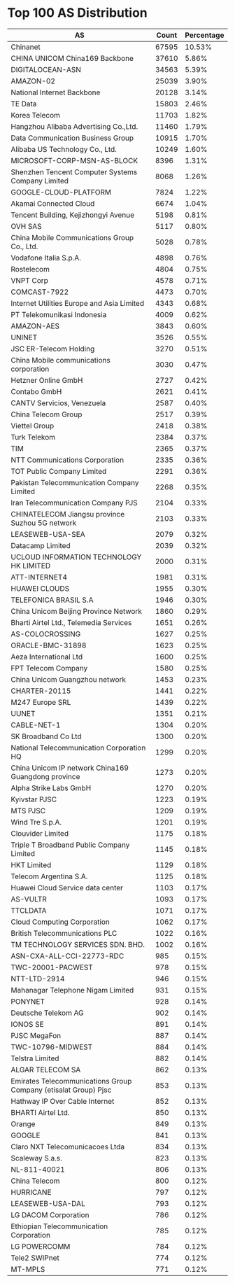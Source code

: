 # Top 100 AS Distribution
| AS | Count | Percentage |
|----|----|----|
| Chinanet | 67595 | 10.53% |
| CHINA UNICOM China169 Backbone | 37610 | 5.86% |
| DIGITALOCEAN-ASN | 34563 | 5.39% |
| AMAZON-02 | 25039 | 3.90% |
| National Internet Backbone | 20128 | 3.14% |
| TE Data | 15803 | 2.46% |
| Korea Telecom | 11703 | 1.82% |
| Hangzhou Alibaba Advertising Co.,Ltd. | 11460 | 1.79% |
| Data Communication Business Group | 10915 | 1.70% |
| Alibaba US Technology Co., Ltd. | 10249 | 1.60% |
| MICROSOFT-CORP-MSN-AS-BLOCK | 8396 | 1.31% |
| Shenzhen Tencent Computer Systems Company Limited | 8068 | 1.26% |
| GOOGLE-CLOUD-PLATFORM | 7824 | 1.22% |
| Akamai Connected Cloud | 6674 | 1.04% |
| Tencent Building, Kejizhongyi Avenue | 5198 | 0.81% |
| OVH SAS | 5117 | 0.80% |
| China Mobile Communications Group Co., Ltd. | 5028 | 0.78% |
| Vodafone Italia S.p.A. | 4898 | 0.76% |
| Rostelecom | 4804 | 0.75% |
| VNPT Corp | 4578 | 0.71% |
| COMCAST-7922 | 4473 | 0.70% |
| Internet Utilities Europe and Asia Limited | 4343 | 0.68% |
| PT Telekomunikasi Indonesia | 4009 | 0.62% |
| AMAZON-AES | 3843 | 0.60% |
| UNINET | 3526 | 0.55% |
| JSC ER-Telecom Holding | 3270 | 0.51% |
| China Mobile communications corporation | 3030 | 0.47% |
| Hetzner Online GmbH | 2727 | 0.42% |
| Contabo GmbH | 2621 | 0.41% |
| CANTV Servicios, Venezuela | 2587 | 0.40% |
| China Telecom Group | 2517 | 0.39% |
| Viettel Group | 2418 | 0.38% |
| Turk Telekom | 2384 | 0.37% |
| TIM | 2365 | 0.37% |
| NTT Communications Corporation | 2335 | 0.36% |
| TOT Public Company Limited | 2291 | 0.36% |
| Pakistan Telecommunication Company Limited | 2268 | 0.35% |
| Iran Telecommunication Company PJS | 2104 | 0.33% |
| CHINATELECOM Jiangsu province Suzhou 5G network | 2103 | 0.33% |
| LEASEWEB-USA-SEA | 2079 | 0.32% |
| Datacamp Limited | 2039 | 0.32% |
| UCLOUD INFORMATION TECHNOLOGY HK LIMITED | 2000 | 0.31% |
| ATT-INTERNET4 | 1981 | 0.31% |
| HUAWEI CLOUDS | 1955 | 0.30% |
| TELEFONICA BRASIL S.A | 1946 | 0.30% |
| China Unicom Beijing Province Network | 1860 | 0.29% |
| Bharti Airtel Ltd., Telemedia Services | 1651 | 0.26% |
| AS-COLOCROSSING | 1627 | 0.25% |
| ORACLE-BMC-31898 | 1623 | 0.25% |
| Aeza International Ltd | 1600 | 0.25% |
| FPT Telecom Company | 1580 | 0.25% |
| China Unicom Guangzhou network | 1453 | 0.23% |
| CHARTER-20115 | 1441 | 0.22% |
| M247 Europe SRL | 1439 | 0.22% |
| UUNET | 1351 | 0.21% |
| CABLE-NET-1 | 1304 | 0.20% |
| SK Broadband Co Ltd | 1300 | 0.20% |
| National Telecommunication Corporation HQ | 1299 | 0.20% |
| China Unicom IP network China169 Guangdong province | 1273 | 0.20% |
| Alpha Strike Labs GmbH | 1270 | 0.20% |
| Kyivstar PJSC | 1223 | 0.19% |
| MTS PJSC | 1209 | 0.19% |
| Wind Tre S.p.A. | 1201 | 0.19% |
| Clouvider Limited | 1175 | 0.18% |
| Triple T Broadband Public Company Limited | 1145 | 0.18% |
| HKT Limited | 1129 | 0.18% |
| Telecom Argentina S.A. | 1125 | 0.18% |
| Huawei Cloud Service data center | 1103 | 0.17% |
| AS-VULTR | 1093 | 0.17% |
| TTCLDATA | 1071 | 0.17% |
| Cloud Computing Corporation | 1062 | 0.17% |
| British Telecommunications PLC | 1022 | 0.16% |
| TM TECHNOLOGY SERVICES SDN. BHD. | 1002 | 0.16% |
| ASN-CXA-ALL-CCI-22773-RDC | 985 | 0.15% |
| TWC-20001-PACWEST | 978 | 0.15% |
| NTT-LTD-2914 | 946 | 0.15% |
| Mahanagar Telephone Nigam Limited | 931 | 0.15% |
| PONYNET | 928 | 0.14% |
| Deutsche Telekom AG | 902 | 0.14% |
| IONOS SE | 891 | 0.14% |
| PJSC MegaFon | 887 | 0.14% |
| TWC-10796-MIDWEST | 884 | 0.14% |
| Telstra Limited | 882 | 0.14% |
| ALGAR TELECOM SA | 862 | 0.13% |
| Emirates Telecommunications Group Company (etisalat Group) Pjsc | 853 | 0.13% |
| Hathway IP Over Cable Internet | 852 | 0.13% |
| BHARTI Airtel Ltd. | 850 | 0.13% |
| Orange | 849 | 0.13% |
| GOOGLE | 841 | 0.13% |
| Claro NXT Telecomunicacoes Ltda | 834 | 0.13% |
| Scaleway S.a.s. | 823 | 0.13% |
| NL-811-40021 | 806 | 0.13% |
| China Telecom | 800 | 0.12% |
| HURRICANE | 797 | 0.12% |
| LEASEWEB-USA-DAL | 793 | 0.12% |
| LG DACOM Corporation | 786 | 0.12% |
| Ethiopian Telecommunication Corporation | 785 | 0.12% |
| LG POWERCOMM | 784 | 0.12% |
| Tele2 SWIPnet | 774 | 0.12% |
| MT-MPLS | 771 | 0.12% |
